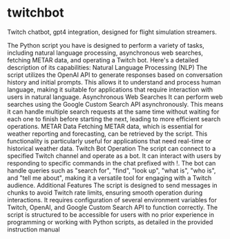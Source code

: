 # twitchbot
Twitch chatbot, gpt4 integration, designed for flight simulation streamers.

The Python script you have is designed to perform a variety of tasks, including natural language processing, asynchronous web searches, fetching METAR data, and operating a Twitch bot. Here's a detailed description of its capabilities:
Natural Language Processing (NLP)
The script utilizes the OpenAI API to generate responses based on conversation history and initial prompts. This allows it to understand and process human language, making it suitable for applications that require interaction with users in natural language.
Asynchronous Web Searches
It can perform web searches using the Google Custom Search API asynchronously. This means it can handle multiple search requests at the same time without waiting for each one to finish before starting the next, leading to more efficient search operations.
METAR Data Fetching
METAR data, which is essential for weather reporting and forecasting, can be retrieved by the script. This functionality is particularly useful for applications that need real-time or historical weather data.
Twitch Bot Operation
The script can connect to a specified Twitch channel and operate as a bot. It can interact with users by responding to specific commands in the chat prefixed with !. The bot can handle queries such as "search for", "find", "look up", "what is", "who is", and "tell me about", making it a versatile tool for engaging with a Twitch audience.
Additional Features
The script is designed to send messages in chunks to avoid Twitch rate limits, ensuring smooth operation during interactions.
It requires configuration of several environment variables for Twitch, OpenAI, and Google Custom Search API to function correctly.
The script is structured to be accessible for users with no prior experience in programming or working with Python scripts, as detailed in the provided instruction manual
